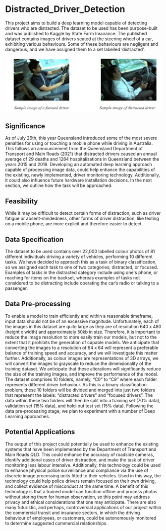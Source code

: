 # Distracted_Driver_Detection

This project aims to build a deep learning model capable of detecting drivers who are distracted. The dataset to be used has been purpose-built and was published to Kaggle by State Farm Insurance. The published dataset contains images of drivers seated at the steering wheel of a car, exhibiting various behaviours. Some of these behaviours are negligent and dangerous, and we have assigned them to a set labelled ‘distracted’.

![Samples](Sample_image.png)


## Significance
As of July 26th, this year Queensland introduced some of the most severe penalties for using
or touching a mobile phone while driving in Australia. This follows an announcement from the
Queensland Department of Transport and Main Roads (2021) that distracted drivers caused an annual
average of 29 deaths and 1284 hospitalisations in Queensland between the years 2015 and 2019.
Developing an automated deep learning approach capable of processing image data, could help
enhance the capabilities of the existing, newly implemented, driver monitoring technology.
Additionally, it could also influence future hardware installation decisions. In the next section, we
outline how the task will be approached.

## Feasibility
While it may be difficult to detect certain forms of distraction, such as driver fatigue or
absent-mindedness, other forms of driver distraction, like texting on a mobile phone, are more explicit
and therefore easier to detect.

## Data Specification
The dataset to be used contains over 22,000 labelled colour photos of 81 different individuals
driving a variety of vehicles, performing 10 different tasks. We have decided to approach this as a task
of binary classification, so we assigned each task to one of two categories; distracted, or focused.
Examples of tasks in the distracted category include using one's phone, or reaching for items on the
backset, whereas examples of tasks not considered to be distracting include operating the car’s radio
or talking to a passenger.

## Data Pre-processing
To enable a model to train efficiently and within a reasonable timeframe, input data should
not be of an excessive magnitude. Unfortunately, each of the images in this dataset are quite large as
they are of resolution 640 x 480 (height x width) and approximately 50kb in size. Therefore, it is
important to reduce the image resolution to more easily train our models, but not to the extent that it
prohibits the generation of capable models. We anticipate that converting the images to a resolution of
64 x 64 will represent a preferable balance of training speed and accuracy, and we will investigate this
matter further. Additionally, as colour images are representations of 3D arrays, we will convert the
images to grayscale to reduce the dimensionality of the training dataset. We anticipate that these
alterations will significantly reduce the size of the training images, and improve the performance of
the model.
The dataset comprises 10 folders, namely, “C0” to “C9” where each folder represents
different driver behaviour. As this is a binary classification problem, these 10 folders will be divided
and merged into just two folders that represent the labels: “distracted drivers” and “focused drivers”.
The data within these two folders will then be split into a training set (70% data), validation set (15%
data), and hold-out test set (15% data). Following the data pre-processing stage, we plan to
experiment with a number of Deep Learning approaches.

## Potential Applications
The output of this project could potentially be used to enhance the existing systems that have
been implemented by the Department of Transport and Main Roads QLD. This could enhance the
accuracy of roadside cameras, identify additional cases of driver distraction, and make the task of
driver monitoring less labour intensive. Additionally, this technology could be used to enhance
physical police surveillance and compliance via the use of discrete image processing units fitted to
their vehicles. Used in this way, the technology could help police drivers remain focused on their own
driving, and collect evidence of misconduct at the same time. A benefit of this technology is that a
trained model can function offline and process photos without storing them for human observation, so
this point may address privacy and ethical considerations that one may anticipate.
There are also many futuristic, and perhaps, controversial applications of our project within
the commercial transit and insurance sectors, in which the driving behaviour of employees, or
customers, could be autonomously monitored to determine suggested commercial relationships.
